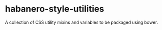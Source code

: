 # habanero-style-utilities
A collection of CSS utility mixins and variables to be packaged using bower.
